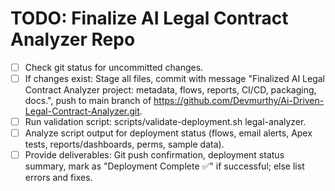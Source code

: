 # TODO: Finalize AI Legal Contract Analyzer Repo

- [ ] Check git status for uncommitted changes.
- [ ] If changes exist: Stage all files, commit with message "Finalized AI Legal Contract Analyzer project: metadata, flows, reports, CI/CD, packaging, docs.", push to main branch of https://github.com/Devmurthy/Ai-Driven-Legal-Contract-Analyzer.git.
- [ ] Run validation script: scripts/validate-deployment.sh legal-analyzer.
- [ ] Analyze script output for deployment status (flows, email alerts, Apex tests, reports/dashboards, perms, sample data).
- [ ] Provide deliverables: Git push confirmation, deployment status summary, mark as "Deployment Complete ✅" if successful; else list errors and fixes.
